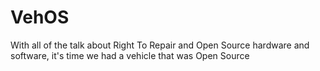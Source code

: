 # VehOS
With all of the talk about Right To Repair and Open Source hardware and software, it's time we had a vehicle that was Open Source
